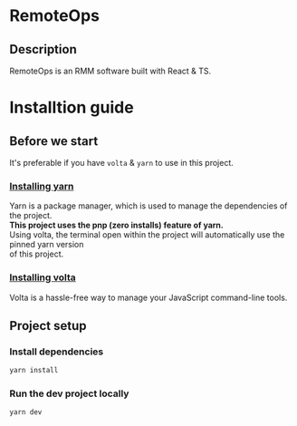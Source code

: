
# RemoteOps

## Description

RemoteOps is an RMM software built with React & TS.

# Installtion guide

## Before we start
It's preferable if you have `volta` & `yarn` to use in this project.

### [Installing yarn](https://yarnpkg.com/getting-started/install)
Yarn is a package manager, which is used to manage the dependencies of the project.
<br>
**This project uses the pnp (zero installs) feature of yarn.**
<br>
Using volta, the terminal open within the project will automatically use the pinned yarn version
<br>
of this project.

### [Installing volta](https://volta.sh)
Volta is a hassle-free way to manage your JavaScript command-line tools. 


## Project setup

### Install dependencies
```bash
yarn install
```

### Run the dev project locally
```bash
yarn dev
```